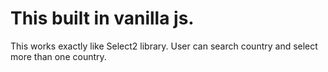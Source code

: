 # This built in vanilla js.
This works exactly like Select2 library. User can search country and select more than one country.
